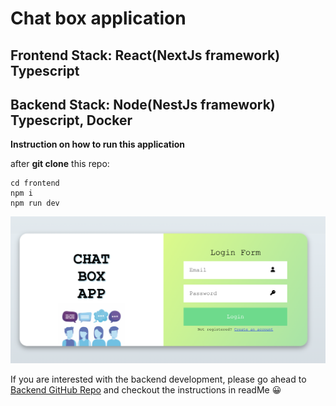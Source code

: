 # Chat box application
## Frontend Stack: React(NextJs framework) Typescript
## Backend Stack: Node(NestJs framework) Typescript, Docker

**Instruction on how to run this application**

after **git clone** this repo:
```
cd frontend
npm i
npm run dev
```
![You will see this page](/frontend/public/project.png)

If you are interested with the backend development, please go ahead to [Backend GitHub Repo](https://github.com/BoonChi/chatBox-Backend-Node-Typescript) and checkout the instructions in readMe 	:grinning:





